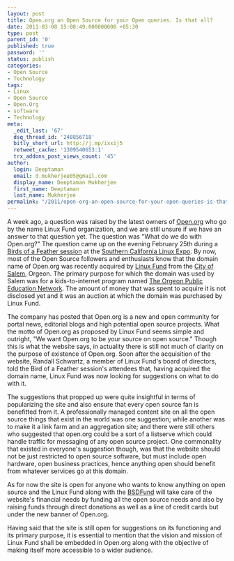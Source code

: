 ```yaml
---
layout: post
title: Open.org an Open Source for your Open queries. Is that all?
date: 2011-03-08 15:00:49.000000000 +05:30
type: post
parent_id: '0'
published: true
password: ''
status: publish
categories:
- Open Source
- Technology
tags:
- Linux
- Open Source
- Open.Org
- software
- Technology
meta:
  _edit_last: '67'
  dsq_thread_id: '248856718'
  bitly_short_url: http://j.mp/ixxij5
  retweet_cache: '1309540653:1'
  trx_addons_post_views_count: '45'
author:
  login: Deeptaman
  email: d.mukherjee05@gmail.com
  display_name: Deeptaman Mukherjee
  first_name: Deeptaman
  last_name: Mukherjee
permalink: "/2011/open-org-an-open-source-for-your-open-queries-is-that-all/"
---
```

<p>A week ago, a question was raised by the latest owners of <a href="http://www.open.org/">Open.org</a> who go by the name Linux Fund organization, and we are still unsure if we have an answer to that question yet. The question was "What do we do with Open.org?" The question came up on the evening February 25th during a <a href="http://www.blogher.com/node/8150">Birds of a Feather session</a> at the <a href="http://www.socallinuxexpo.org/scale9x/">Southern California Linux Expo</a>. By now, most of the Open Source followers and enthusiasts know that the domain name of Open.org was recently acquired by <a href="http://www.linuxfund.org/">Linux Fund</a> from the <a href="http://www.cityofsalem.net/">City of Salem</a>, Orgeon. The primary purpose for which the domain was used by Salem was for a kids-to-internet program named <a href="http://www.open.k12.or.us/">The Orgeon Public Education Network</a>. The amount of money that was spent to acquire it is not disclosed yet and it was an auction at which the domain was purchased by Linux Fund.</p>
<p><!--more--></p>
<p>The company has posted that Open.org is a new and open community for portal news, editorial blogs and high potential open source projects. What the motto of Open.org as proposed by Linux Fund seems simple and outright, "We want Open.org to be your source on open source." Though this is what the website says, in actuality there is still not much of clarity on the purpose of existence of Open.org. Soon after the acquisition of the website, Randall Schwartz, a member of Linux Fund's board of directors, told the Bird of a Feather session's attendees that, having acquired the domain name, Linux Fund was now looking for suggestions on what to do with it.</p>
<p>The suggestions that propped up were quite insightful in terms of popularizing the site and also ensure that every open source fan is benefitted from it. A professionally managed content site on all the open source things that exist in the world was one suggestion; while another was to make it a link farm and an aggregation site; and there were still others who suggested that open.org could be a sort of a listserve which could handle traffic for messaging of any open source project. One commonality that existed in everyone's suggestion though, was that the website should not be just restricted to open source software, but must include open hardware, open business practices, hence anything open should benefit from whatever services go at this domain.</p>
<p>As for now the site is open for anyone who wants to know anything on open source and the Linux Fund along with the <a href="http://bsdfund.org/">BSDFund</a> will take care of the website's financial needs by funding all the open source needs and also by raising funds through direct donations as well as a line of credit cards but under the new banner of Open.org. </p>
<p>Having said that the site is still open for suggestions on its functioning and its primary purpose, it is essential to mention that the vision and mission of Linux Fund shall be embedded in Open.org along with the objective of making itself more accessible to a wider audience.</p>
